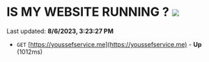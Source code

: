 # IS MY WEBSITE RUNNING ? [![](https://img.shields.io/static/v1?label=Sponsor&message=%E2%9D%A4&logo=GitHub&color=%23fe8e86)](https://github.com/sponsors/<username>)

Last updated: **8/6/2023, 3:23:27 PM**

- `GET` [https://youssefservice.me](https://youssefservice.me) - **Up** (1012ms)
